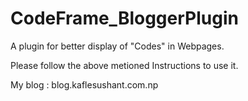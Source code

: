 CodeFrame_BloggerPlugin
=======================

A plugin for better display of "Codes" in Webpages.

Please follow the above metioned Instructions to use it.

My blog : blog.kaflesushant.com.np
